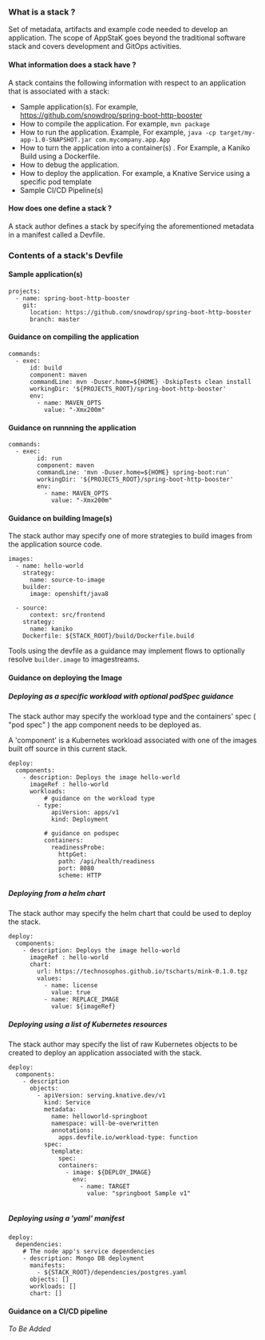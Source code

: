 ### What is a stack ?

Set of metadata, artifacts and example code needed to develop an application. 
The scope of AppStaK goes beyond the traditional software stack and covers development 
and GitOps activities.

#### What information does a stack have ?

A stack contains the following information with respect to an application 
that is associated with a stack:

* Sample application(s). For example, https://github.com/snowdrop/spring-boot-http-booster
* How to compile the application. For example, `mvn package`
* How to run the application. Example, For example, `java -cp target/my-app-1.0-SNAPSHOT.jar com.mycompany.app.App`
* How to turn the application into a container(s) . For Example, a Kaniko Build using a Dockerfile.
* How to debug the application.
* How to deploy the application. For example, a Knative Service using a specific pod template
* Sample CI/CD Pipeline(s)


#### How does one define a stack ?

A stack author defines a stack by specifying the aforementioned metadata in a manifest called 
a Devfile.


### Contents of a stack's Devfile

#### Sample application(s)

```
projects:
  - name: spring-boot-http-booster
    git:
      location: https://github.com/snowdrop/spring-boot-http-booster
      branch: master
```

#### Guidance on compiling the application

```
commands:
  - exec:
      id: build 
      component: maven
      commandLine: mvn -Duser.home=${HOME} -DskipTests clean install
      workingDir: '${PROJECTS_ROOT}/spring-boot-http-booster'
      env:
        - name: MAVEN_OPTS
          value: "-Xmx200m"
```


#### Guidance on runnning the application

```
commands:
  - exec:
        id: run
        component: maven
        commandLine: 'mvn -Duser.home=${HOME} spring-boot:run'
        workingDir: '${PROJECTS_ROOT}/spring-boot-http-booster'
        env:
          - name: MAVEN_OPTS
            value: "-Xmx200m"
```

#### Guidance on building Image(s)

The stack author may specify one of more strategies to build images
from the application source code. 

```
images:
  - name: hello-world
    strategy:
      name: source-to-image
    builder:
      image: openshift/java8

  - source:
      context: src/frontend
    strategy:
      name: kaniko
    Dockerfile: ${STACK_ROOT}/build/Dockerfile.build
```

Tools using the devfile as a guidance may implement flows to optionally resolve `builder.image` to imagestreams.

#### Guidance on deploying the Image

##### Deploying as a specific workload with optional podSpec guidance

The stack author may specify the workload type and the containers' spec ( "pod spec" )
the app component needs to be deployed as.

A 'component' is a Kubernetes workload associated with one of the images built off source
in this current stack.

```
deploy:
  components:
    - description: Deploys the image hello-world
      imageRef : hello-world
      workloads: 
          # guidance on the workload type
        - type:  
            apiVersion: apps/v1
            kind: Deployment

          # guidance on podspec
          containers:
            readinessProbe:
              httpGet:
              path: /api/health/readiness
              port: 8080
              scheme: HTTP 
```

##### Deploying from a helm chart

The stack author may specify the helm chart that could be used to deploy the stack.

```
deploy:
  components:
    - description: Deploys the image hello-world
      imageRef : hello-world
      chart:
        url: https://technosophos.github.io/tscharts/mink-0.1.0.tgz
        values:
          - name: license
            value: true 
          - name: REPLACE_IMAGE 
            value: ${imageRef} 
```

##### Deploying using a list of Kubernetes resources

The stack author may specify the list of raw Kubernetes objects to be created to deploy an application
associated with the stack.

```
deploy:
  components:
    - description
      objects:
        - apiVersion: serving.knative.dev/v1
          kind: Service
          metadata:
            name: helloworld-springboot
            namespace: will-be-overwritten
            annotations:
              apps.devfile.io/workload-type: function
          spec:
            template:
              spec:
              containers:
                - image: ${DEPLOY_IMAGE}
                  env:
                    - name: TARGET
                      value: "springboot Sample v1"
        
```

##### Deploying using a 'yaml' manifest

```
deploy:
  dependencies:
    # The node app's service dependencies
    - description: Mongo DB deployment
      manifests: 
        - ${STACK_ROOT}/dependencies/postgres.yaml
      objects: []
      workloads: []
      chart: []
```


#### Guidance on a CI/CD pipeline

_To Be Added_